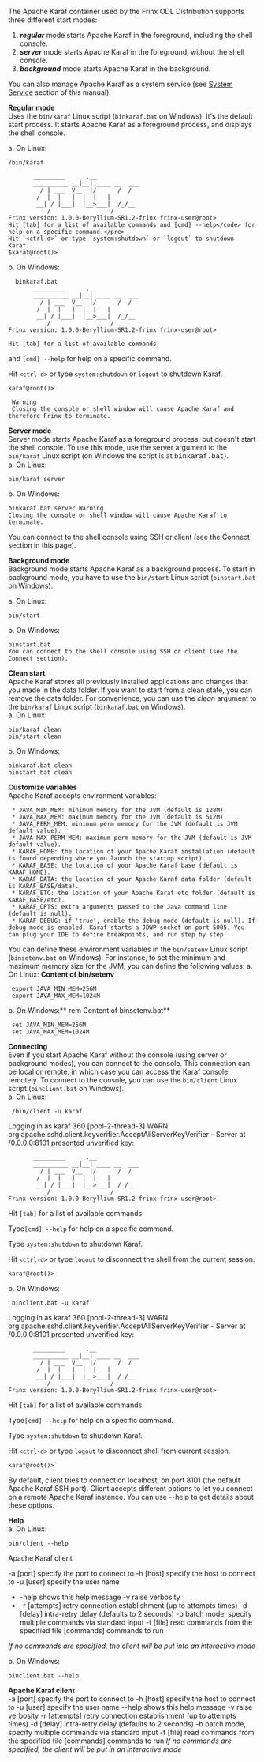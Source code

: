 The Apache Karaf container used by the Frinx ODL Distribution supports three different start modes:

1.  ***regular*** mode starts Apache Karaf in the foreground, including the shell console.
2.  ***server*** mode starts Apache Karaf in the foreground, without the shell console.
3.  ***background*** mode starts Apache Karaf in the background.

You can also manage Apache Karaf as a system service (see [System Service][1] section of this manual).

**Regular mode**  
Uses the `bin/karaf` Linux script (`binkaraf.bat` on Windows). It's the default start process. It starts Apache Karaf as a foreground process, and displays the shell console.

a. On Linux:

    /bin/karaf
    
           _________      .__                  
           __________ __|__| ____ __  ___    
             / | ___  V__  |/      /  /    
            /  |  |   |  |  |   |          
            __| / |___|  |__>___|  /_/__   
               /                 /           
    Frinx version: 1.0.0-Beryllium-SR1.2-frinx frinx-user@root>
    Hit [tab] for a list of available commands and [cmd] --help</code> for help on a specific command.</pre>
    Hit `<ctrl-d>` or type `system:shutdown` or `logout` to shutdown Karaf.
    $karaf@root()>`
    

b. On Windows:

      binkaraf.bat
           _________      .__                  
           __________ __|__| ____ __  ___    
             / | ___  V__  |/      /  /    
            /  |  |   |  |  |   |          
            __| / |___|  |__>___|  /_/__   
               /                 /           
    Frinx version: 1.0.0-Beryllium-SR1.2-frinx frinx-user@root>
    
    Hit [tab] for a list of available commands
    

and `[cmd] --help` for help on a specific command.

Hit `<ctrl-d>` or type `system:shutdown` or `logout` to shutdown Karaf.

`karaf@root()>`

     Warning
     Closing the console or shell window will cause Apache Karaf and therefore Frinx to terminate.
    

**Server mode**  
Server mode starts Apache Karaf as a foreground process, but doesn't start the shell console. To use this mode, use the server argument to the `bin/karaf` Linux script (on Windows the script is at <span style="font-family: Courier New">binkaraf.bat</span>).  
a. On Linux:

    bin/karaf server
    

b. On Windows:

    binkaraf.bat server Warning  
    Closing the console or shell window will cause Apache Karaf to terminate.
    

You can connect to the shell console using SSH or client (see the Connect section in this page).

**Background mode**  
Background mode starts Apache Karaf as a background process. To start in background mode, you have to use the `bin/start` Linux script (`binstart.bat` on Windows).

a. On Linux:

    bin/start
    

b. On Windows:

    binstart.bat  
    You can connect to the shell console using SSH or client (see the Connect section).
    

**Clean start**  
Apache Karaf stores all previously installed applications and changes that you made in the data folder. If you want to start from a clean state, you can remove the data folder. For convenience, you can use the *clean* argument to the `bin/karaf` Linux script (`binkaraf.bat` on Windows).  
a. On Linux:

    bin/karaf clean  
    bin/start clean
    

b. On Windows:

    binkaraf.bat clean  
    binstart.bat clean
    

**Customize variables**  
Apache Karaf accepts environment variables:

     * JAVA_MIN_MEM: minimum memory for the JVM (default is 128M).
     * JAVA_MAX_MEM: maximum memory for the JVM (default is 512M).
     * JAVA_PERM_MEM: minimum perm memory for the JVM (default is JVM default value).
     * JAVA_MAX_PERM_MEM: maximum perm memory for the JVM (default is JVM default value).
     * KARAF_HOME: the location of your Apache Karaf installation (default is found depending where you launch the startup script).
     * KARAF_BASE: the location of your Apache Karaf base (default is KARAF_HOME).
     * KARAF_DATA: the location of your Apache Karaf data folder (default is KARAF_BASE/data).
     * KARAF_ETC: the location of your Apache Karaf etc folder (default is KARAF_BASE/etc).
     * KARAF_OPTS: extra arguments passed to the Java command line (default is null).
     * KARAF_DEBUG: if 'true', enable the debug mode (default is null). If debug mode is enabled, Karaf starts a JDWP socket on port 5005. You can plug your IDE to define breakpoints, and run step by step.
    

You can define these environment variables in the `bin/setenv` Linux script (`binsetenv.bat` on Windows). For instance, to set the minimum and maximum memory size for the JVM, you can define the following values: a. On Linux: **Content of bin/setenv**

     export JAVA_MIN_MEM=256M
     export JAVA_MAX_MEM=1024M
    

b. On Windows:** rem Content of binsetenv.bat**

     set JAVA_MIN_MEM=256M
     set JAVA_MAX_MEM=1024M
    

**Connecting**  
Even if you start Apache Karaf without the console (using server or background modes), you can connect to the console. This connection can be local or remote, in which case you can access the Karaf console remotely. To connect to the console, you can use the `bin/client` Linux script (`binclient.bat` on Windows).  
a. On Linux:

     /bin/client -u karaf
    

Logging in as karaf 360 [pool-2-thread-3] WARN org.apache.sshd.client.keyverifier.AcceptAllServerKeyVerifier - Server at /0.0.0.0:8101 presented unverified key:

           _________      .__                  
           __________ __|__| ____ __  ___    
             / | ___  V__  |/      /  /    
            /  |  |   |  |  |   |          
            __| / |___|  |__>___|  /_/__   
               /                 /           
    Frinx version: 1.0.0-Beryllium-SR1.2-frinx frinx-user@root>
    

Hit `[tab]` for a list of available commands

Type`[cmd] --help` for help on a specific command.

Type `system:shutdown` to shutdown Karaf.

Hit `<ctrl-d>` or type `logout` to disconnect the shell from the current session.

`karaf@root()>`

b. On Windows:

     binclient.bat -u karaf`
    

Logging in as karaf 360 [pool-2-thread-3] WARN org.apache.sshd.client.keyverifier.AcceptAllServerKeyVerifier - Server at /0.0.0.0:8101 presented unverified key:

           _________      .__                  
           __________ __|__| ____ __  ___    
             / | ___  V__  |/      /  /    
            /  |  |   |  |  |   |          
            __| / |___|  |__>___|  /_/__   
               /                 /           
    Frinx version: 1.0.0-Beryllium-SR1.2-frinx frinx-user@root>
    

Hit `[tab]` for a list of available commands

Type`[cmd] --help` for help on a specific command.

Type `system:shutdown` to shutdown Karaf.

Hit `<ctrl-d>` or type `logout` to disconnect shell from current session.

    karaf@root()>`
    

By default, client tries to connect on localhost, on port 8101 (the default Apache Karaf SSH port). Client accepts different options to let you connect on a remote Apache Karaf instance. You can use --help to get details about these options.

**Help**  
a. On Linux:

    bin/client --help
    

Apache Karaf client

-a [port] specify the port to connect to -h [host] specify the host to connect to -u [user] specify the user name

*   -help shows this help message -v raise verbosity
*   -r [attempts] retry connection establishment (up to attempts times) -d [delay] intra-retry delay (defaults to 2 seconds) -b batch mode, specify multiple commands via standard input -f [file] read commands from the specified file [commands] commands to run

*If no commands are specified, the client will be put into an interactive mode*

b. On Windows:

    binclient.bat --help
    

**Apache Karaf client**  
-a [port] specify the port to connect to -h [host] specify the host to connect to -u [user] specify the user name --help shows this help message -v raise verbosity -r [attempts] retry connection establishment (up to attempts times) -d [delay] intra-retry delay (defaults to 2 seconds) -b batch mode, specify multiple commands via standard input -f [file] read commands from the specified file [commands] commands to run *If no commands are specified, the client will be put in an interactive mode*

 [1]: https://karaf.apache.org/manual/latest/#_integration_in_the_operating_system_the_service_wrapper
